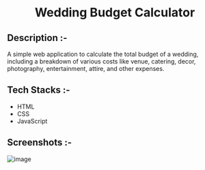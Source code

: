 # <p align="center">Wedding Budget Calculator</p>

## Description :-

A simple web application to calculate the total budget of a wedding, including a breakdown of various costs like venue, catering, decor, photography, entertainment, attire, and other expenses.

## Tech Stacks :-

-   HTML
-   CSS
-   JavaScript

## Screenshots :-

![image](https://github.com/user-attachments/assets/a57d16c8-fc73-4791-bf3c-9c8252483f5b)
